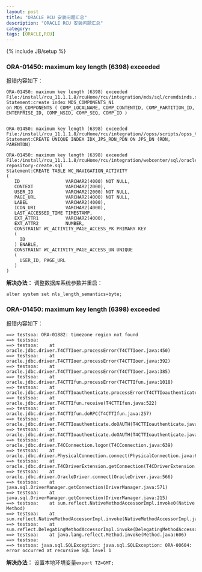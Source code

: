 ```yaml
---
layout: post
title: "ORACLE RCU 安装问题汇总"
description: "ORACLE RCU 安装问题汇总"
category: 
tags: [ORACLE,RCU]
---
```

{% include JB/setup %}

### ORA-01450: maximum key length (6398) exceeded
报错内容如下：

    ORA-01450: maximum key length (6398) exceeded
    File:/install/rcu_11.1.1.8/rcuHome/rcu/integration/mds/sql/cremdsinds.sql
    Statement:create index MDS_COMPONENTS_N1
    on MDS_COMPONENTS ( COMP_LOCALNAME, COMP_CONTENTID, COMP_PARTITION_ID, ENTERPRISE_ID, COMP_NSID, COMP_SEQ, COMP_ID )
    
    
    ORA-01450: maximum key length (6398) exceeded
    File:/install/rcu_11.1.1.8/rcuHome/rcu/integration//opss/scripts/opss_tables.sql
    Statement:CREATE UNIQUE INDEX IDX_JPS_RDN_PDN ON JPS_DN (RDN, PARENTDN)
    
    ORA-01450: maximum key length (6398) exceeded
    File:/install/rcu_11.1.1.8/rcuHome/rcu/integration/webcenter/sql/oracle/activitystreaming-repository-create.sql
    Statement:CREATE TABLE WC_NAVIGATION_ACTIVITY
    (
       ID                 VARCHAR2(4000) NOT NULL,
       CONTEXT            VARCHAR2(2000),
       USER_ID            VARCHAR2(2000) NOT NULL,
       PAGE_URL           VARCHAR2(4000) NOT NULL,
       LABEL              VARCHAR2(4000),
       ICON_URI           VARCHAR2(4000),
       LAST_ACCESSED_TIME TIMESTAMP,
       EXT_ATTR1          VARCHAR2(4000),
       EXT_ATTR2          NUMBER,
       CONSTRAINT WC_ACTIVITY_PAGE_ACCESS_PK PRIMARY KEY
       (
         ID
       ) ENABLE,
       CONSTRAINT WC_ACTIVITY_PAGE_ACCESS_UN UNIQUE
       (
         USER_ID, PAGE_URL
       )
    )
  

**解决办法：**
调整数据库系统参数并重启：

    alter system set nls_length_semantics=byte;
  


### ORA-01450: maximum key length (6398) exceeded
报错内容如下：

    ==> testsoa: ORA-01882: timezone region not found
    ==> testsoa: 
    ==> testsoa:    at oracle.jdbc.driver.T4CTTIoer.processError(T4CTTIoer.java:450)
    ==> testsoa:    at oracle.jdbc.driver.T4CTTIoer.processError(T4CTTIoer.java:392)
    ==> testsoa:    at oracle.jdbc.driver.T4CTTIoer.processError(T4CTTIoer.java:385)
    ==> testsoa:    at oracle.jdbc.driver.T4CTTIfun.processError(T4CTTIfun.java:1018)
    ==> testsoa:    at oracle.jdbc.driver.T4CTTIoauthenticate.processError(T4CTTIoauthenticate.java:501)
    ==> testsoa:    at oracle.jdbc.driver.T4CTTIfun.receive(T4CTTIfun.java:522)
    ==> testsoa:    at oracle.jdbc.driver.T4CTTIfun.doRPC(T4CTTIfun.java:257)
    ==> testsoa:    at oracle.jdbc.driver.T4CTTIoauthenticate.doOAUTH(T4CTTIoauthenticate.java:437)
    ==> testsoa:    at oracle.jdbc.driver.T4CTTIoauthenticate.doOAUTH(T4CTTIoauthenticate.java:954)
    ==> testsoa:    at oracle.jdbc.driver.T4CConnection.logon(T4CConnection.java:639)
    ==> testsoa:    at oracle.jdbc.driver.PhysicalConnection.connect(PhysicalConnection.java:666)
    ==> testsoa:    at oracle.jdbc.driver.T4CDriverExtension.getConnection(T4CDriverExtension.java:32)
    ==> testsoa:    at oracle.jdbc.driver.OracleDriver.connect(OracleDriver.java:566)
    ==> testsoa:    at java.sql.DriverManager.getConnection(DriverManager.java:571)
    ==> testsoa:    at java.sql.DriverManager.getConnection(DriverManager.java:215)
    ==> testsoa:    at sun.reflect.NativeMethodAccessorImpl.invoke0(Native Method)
    ==> testsoa:    at sun.reflect.NativeMethodAccessorImpl.invoke(NativeMethodAccessorImpl.java:57)
    ==> testsoa:    at sun.reflect.DelegatingMethodAccessorImpl.invoke(DelegatingMethodAccessorImpl.java:43)
    ==> testsoa:    at java.lang.reflect.Method.invoke(Method.java:606)
    ==> testsoa: 
    ==> testsoa: java.sql.SQLException: java.sql.SQLException: ORA-00604: error occurred at recursive SQL level 1

**解决办法：**
设置本地环境变量`export TZ=GMT;`
